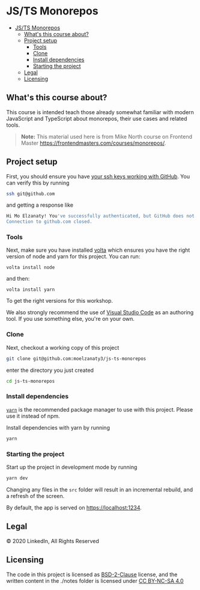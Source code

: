 # JS/TS Monorepos

- [JS/TS Monorepos](#jsts-monorepos)
  - [What's this course about?](#whats-this-course-about)
  - [Project setup](#project-setup)
    - [Tools](#tools)
    - [Clone](#clone)
    - [Install dependencies](#install-dependencies)
    - [Starting the project](#starting-the-project)
  - [Legal](#legal)
  - [Licensing](#licensing)

## What's this course about?

This course is intended teach those already somewhat familiar with modern 
JavaScript and TypeScript about monorepos, their use cases and related tools.

> **Note:** This material used here is from Mike North course on Frontend Master <https://frontendmasters.com/courses/monorepos/>.

## Project setup

First, you should ensure you have [your ssh keys working with GitHub](https://docs.github.com/en/free-pro-team@latest/github/authenticating-to-github/generating-a-new-ssh-key-and-adding-it-to-the-ssh-agent). You can verify this by running

```sh
ssh git@github.com
```

and getting a response like

```sh
Hi Mo Elzanaty! You've successfully authenticated, but GitHub does not provide shell access.
Connection to github.com closed.
```

### Tools

Next, make sure you have installed [volta](http://volta.sh/) which ensures you have the right version of node and yarn for this project. You can run:

```shell
volta install node
```

and then:

```shell
volta install yarn
```

To get the right versions for this workshop.

We also strongly recommend the use of [Visual Studio Code](https://code.visualstudio.com/) as an authoring tool. If you use something else, you're on your own.

### Clone

Next, checkout a working copy of this project

```sh
git clone git@github.com:moelzanaty3/js-ts-monorepos
```

enter the directory you just created

```sh
cd js-ts-monorepos
```

### Install dependencies

[`yarn`](https://yarnpkg.com/) is the recommended package manager to use with this project. Please use it instead of npm.

Install dependencies with yarn by running

```sh
yarn
```

### Starting the project

Start up the project in development mode by running

```sh
yarn dev
```

Changing any files in the `src` folder will result in an incremental rebuild, and a refresh of the screen.

By default, the app is served on <https://localhost:1234>.

## Legal

&copy; 2020 LinkedIn, All Rights Reserved

## Licensing

The code in this project is licensed as [BSD-2-Clause](https://opensource.org/licenses/BSD-2-Clause) license, and the written content in the ./notes folder is licensed under [CC BY-NC-SA 4.0](https://creativecommons.org/licenses/by-nc-sa/4.0/)
